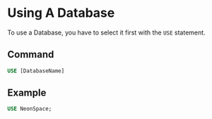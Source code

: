 # Using A Database

To use a Database, you have to select it first with the `USE` statement.

## Command

```sql
USE [DatabaseName]
```

## Example

```sql
USE NeonSpace;
```
